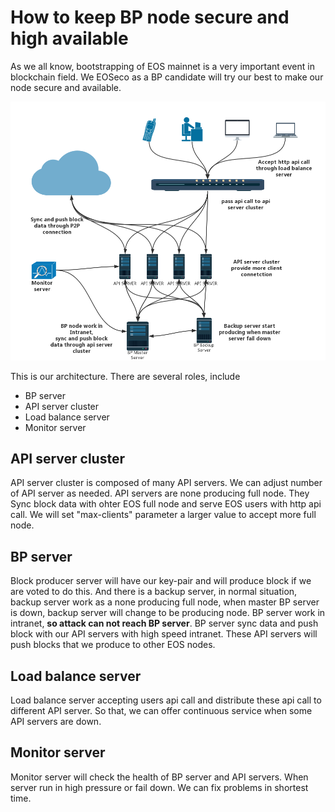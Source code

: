 # How to keep BP node secure and high available

As we all know, bootstrapping of EOS mainnet is a very important event in blockchain field. We EOSeco as a BP candidate will try our best to make our node secure and available.

![](/img/architecture.png)

This is our architecture. There are several roles, include
- BP server
- API server cluster
- Load balance server
- Monitor server

## API server cluster

API server cluster is composed of many API servers. We can adjust number of API server as needed. API servers are none producing full node. They Sync block data with ohter EOS full node and serve EOS users with http api call. We will set "max-clients" parameter a larger value to accept more full node.


## BP server

Block producer server will have our key-pair and will produce block if we are voted to do this. And there is a backup server,  in normal situation, backup server work as a none producing full node, when master BP server is down, backup server will change to be producing node. BP server work in intranet, **so attack can not reach BP server**. BP server sync data and push block with our API servers with high speed intranet. These API servers will push blocks that we produce to other EOS nodes.

## Load balance server

Load balance server accepting users api call and distribute these api call to different API server. So that, we can offer continuous service when some API servers are down.

## Monitor server

Monitor server will check the health of BP server and API servers. When server run in high pressure or fail down. We can fix problems in shortest time.


